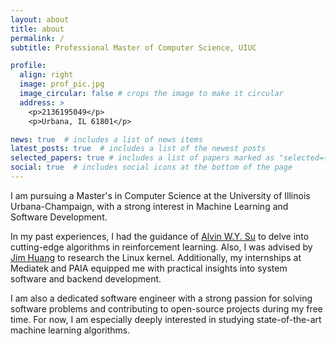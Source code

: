 ```yaml
---
layout: about
title: about
permalink: /
subtitle: Professional Master of Computer Science, UIUC

profile:
  align: right
  image: prof_pic.jpg
  image_circular: false # crops the image to make it circular
  address: >
    <p>2136195049</p>
    <p>Urbana, IL 61801</p>

news: true  # includes a list of news items
latest_posts: true  # includes a list of the newest posts
selected_papers: true # includes a list of papers marked as "selected={true}"
social: true  # includes social icons at the bottom of the page
---
```


I am pursuing a Master's in Computer Science at the University of Illinois Urbana-Champaign, with a strong interest in Machine Learning and Software Development.

In my past experiences, I had the guidance of [Alvin W.Y. Su](https://dblp.org/pid/37/2983.html) to delve into cutting-edge algorithms in reinforcement learning. Also, I was advised by [Jim Huang](https://github.com/jserv) to research the Linux kernel. Additionally, my internships at Mediatek and PAIA equipped me with practical insights into system software and backend development.

I am also a dedicated software engineer with a strong passion for solving software problems and contributing to open-source projects during my free time. For now, I am especially deeply interested in studying state-of-the-art machine learning algorithms.